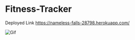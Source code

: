 # Fitness-Tracker

Deployed Link
https://nameless-falls-28798.herokuapp.com/

![Gif](Assets/demo.gif)
